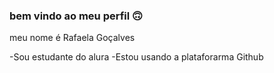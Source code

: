 ### bem vindo ao meu perfil 🙃

meu nome é Rafaela Goçalves

-Sou estudante do alura
-Estou usando a plataforarma Github



